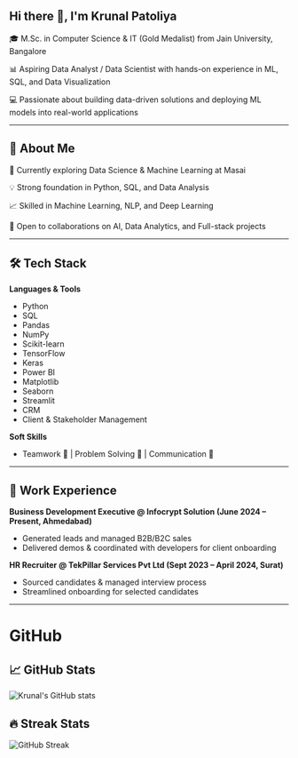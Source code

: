 ## Hi there 👋, I'm Krunal Patoliya

🎓 M.Sc. in Computer Science & IT (Gold Medalist) from Jain University, Bangalore

📊 Aspiring Data Analyst / Data Scientist with hands-on experience in ML, SQL, and Data Visualization

💻 Passionate about building data-driven solutions and deploying ML models into real-world applications

--- 

## 🚀 About Me
🔭 Currently exploring Data Science & Machine Learning at Masai

💡 Strong foundation in Python, SQL, and Data Analysis

📈 Skilled in Machine Learning, NLP, and Deep Learning

🤝 Open to collaborations on AI, Data Analytics, and Full-stack projects

--- 

## 🛠️ Tech Stack

**Languages & Tools**
- Python
- SQL
- Pandas
- NumPy
- Scikit-learn
- TensorFlow
- Keras
- Power BI
- Matplotlib
- Seaborn
- Streamlit
- CRM
- Client & Stakeholder Management

**Soft Skills**
- Teamwork 🤝 | Problem Solving 🧩 | Communication 💬 

---

## 💼 Work Experience
**Business Development Executive @ Infocrypt Solution (June 2024 – Present, Ahmedabad)**
- Generated leads and managed B2B/B2C sales
- Delivered demos & coordinated with developers for client onboarding

**HR Recruiter @ TekPillar Services Pvt Ltd (Sept 2023 – April 2024, Surat)**
- Sourced candidates & managed interview process
- Streamlined onboarding for selected candidates

---

# GitHub
## 📈 GitHub Stats
![Krunal's GitHub stats](https://github-readme-stats.vercel.app/api?username=Krunal2901&show_icons=true&theme=radical)

## 🔥 Streak Stats
![GitHub Streak](https://streak-stats.vercel.app?user=Krunal2901&theme=radical&hide_border=true)
